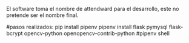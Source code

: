 El software toma el nombre de attendward para el desarrollo, este no pretende ser el nombre final.

#pasos realizados:
pip install pipenv
pipenv install flask pymysql flask-bcrypt opencv-python openopencv-contrib-python
#pipenv shell
